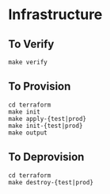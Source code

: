 # Infrastructure

## To Verify

```
make verify
```

## To Provision

```
cd terraform
make init
make apply-{test|prod}
make init-{test|prod}
make output
```

## To Deprovision

```
cd terraform
make destroy-{test|prod}
```
